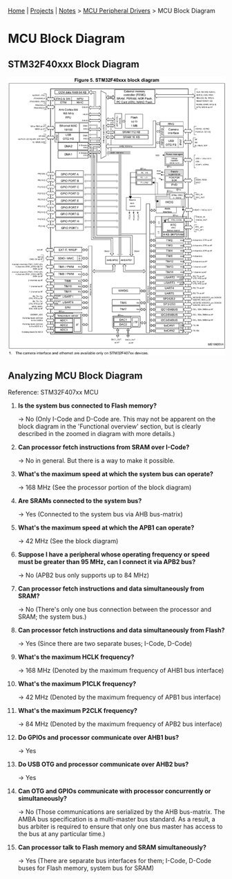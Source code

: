 [Home](../../) | [Projects](../../projects) | [Notes](../) > <a href="./">MCU Peripheral Drivers</a> > MCU Block Diagram

# MCU Block Diagram



## STM32F40xxx Block Diagram



<img src="./img/mcu-block-diagram.png" alt="mcu-block-diagram" width="1000">





## Analyzing MCU Block Diagram

Reference: STM32F407xx MCU

1. **Is the system bus connected to Flash memory?**

   $\to$ No (Only I-Code and D-Code are. This may not be apparent on the block diagram in the 'Functional overview' section, but is clearly described in the zoomed in diagram with more details.)

2. **Can processor fetch instructions from SRAM over I-Code?**

   $\to$ No in general. But there is a way to make it possible.

3. **What's the maximum speed at which the system bus can operate?**

   $\to$ 168 MHz (See the processor portion of the block diagram)

4. **Are SRAMs connected to the system bus?**

   $\to$ Yes (Connected to the system bus via AHB bus-matrix)

5. **What's the maximum speed at which the APB1 can operate?**

   $\to$ 42 MHz (See the block diagram)

6. **Suppose I have a peripheral whose operating frequency or speed must be greater than 95 MHz, can I connect it via APB2 bus?**

   $\to$ No (APB2 bus only supports up to 84 MHz)

7. **Can processor fetch instructions and data simultaneously from SRAM?**

   $\to$ No (There's only one bus connection between the processor and SRAM; the system bus.)

8. **Can processor fetch instructions and data simultaneously from Flash?**

   $\to$ Yes (Since there are two separate buses; I-Code, D-Code)

9. **What's the maximum HCLK frequency?**

   $\to$ 168 MHz (Denoted by the maximum frequency of AHB1 bus interface)

10. **What's the maximum P1CLK frequency?**

    $\to$ 42 MHz (Denoted by the maximum frequency of APB1 bus interface)

11. **What's the maximum P2CLK frequency?**

    $\to$ 84 MHz (Denoted by the maximum frequency of APB2 bus interface)

12. **Do GPIOs and processor communicate over AHB1 bus?**

    $\to$ Yes

13. **Do USB OTG and processor communicate over AHB2 bus?** 

    $\to$ Yes

14. **Can OTG and GPIOs communicate with processor concurrently or simultaneously?**

    $\to$ No (Those communications are serialized by the AHB bus-matrix. The AMBA bus specification is a multi-master bus standard. As a  result, a bus arbiter is required to ensure that only one bus master has access to the bus at any particular time.)

15. **Can processor talk to Flash memory and SRAM simultaneously?**

    $\to$ Yes (There are separate bus interfaces for them; I-Code, D-Code buses for Flash memory, system bus for SRAM)

